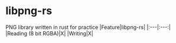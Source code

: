 # libpng-rs
PNG library written in rust for practice
|Feature|libpng-rs|
|:---|:---:|
|Reading (8 bit RGBA)|X|
|Writing|X|
